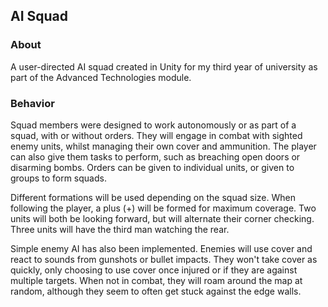 ## AI Squad

### About
A user-directed AI squad created in Unity for my third year of university as part of the Advanced Technologies module.

### Behavior
Squad members were designed to work autonomously or as part of a squad, with or without orders.
They will engage in combat with sighted enemy units, whilst managing their own cover and ammunition.
The player can also give them tasks to perform, such as breaching open doors or disarming bombs.
Orders can be given to individual units, or given to groups to form squads.

Different formations will be used depending on the squad size. When following the player, a plus (+) will be formed for maximum coverage.
Two units will both be looking forward, but will alternate their corner checking. Three units will have the third man watching the rear.

Simple enemy AI has also been implemented. Enemies will use cover and react to sounds from gunshots or bullet impacts.
They won't take cover as quickly, only choosing to use cover once injured or if they are against multiple targets.
When not in combat, they will roam around the map at random, although they seem to often get stuck against the edge walls.